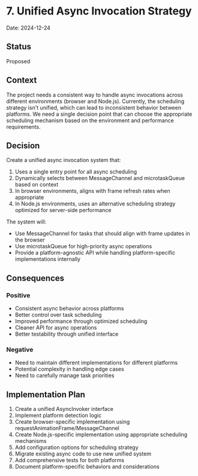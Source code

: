 # 7. Unified Async Invocation Strategy

Date: 2024-12-24

## Status
Proposed

## Context
The project needs a consistent way to handle async invocations across different environments (browser and Node.js). Currently, the scheduling strategy isn't unified, which can lead to inconsistent behavior between platforms. We need a single decision point that can choose the appropriate scheduling mechanism based on the environment and performance requirements.

## Decision
Create a unified async invocation system that:
1. Uses a single entry point for all async scheduling
2. Dynamically selects between MessageChannel and microtaskQueue based on context
3. In browser environments, aligns with frame refresh rates when appropriate
4. In Node.js environments, uses an alternative scheduling strategy optimized for server-side performance

The system will:
- Use MessageChannel for tasks that should align with frame updates in the browser
- Use microtaskQueue for high-priority async operations
- Provide a platform-agnostic API while handling platform-specific implementations internally

## Consequences
### Positive
- Consistent async behavior across platforms
- Better control over task scheduling
- Improved performance through optimized scheduling
- Cleaner API for async operations
- Better testability through unified interface

### Negative
- Need to maintain different implementations for different platforms
- Potential complexity in handling edge cases
- Need to carefully manage task priorities

## Implementation Plan
1. Create a unified AsyncInvoker interface
2. Implement platform detection logic
3. Create browser-specific implementation using requestAnimationFrame/MessageChannel
4. Create Node.js-specific implementation using appropriate scheduling mechanisms
5. Add configuration options for scheduling strategy
6. Migrate existing async code to use new unified system
7. Add comprehensive tests for both platforms
8. Document platform-specific behaviors and considerations

